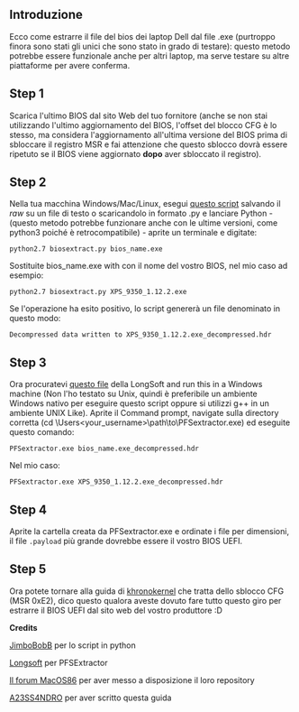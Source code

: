## Introduzione

Ecco come estrarre il file del bios dei laptop Dell dal file .exe (purtroppo finora sono stati gli unici che sono stato in grado di testare): questo metodo potrebbe essere funzionale anche per altri laptop, ma serve testare su altre piattaforme per avere conferma.
 
## Step 1

Scarica l'ultimo BIOS dal sito Web del tuo fornitore (anche se non stai utilizzando l'ultimo aggiornamento del BIOS, l'offset del blocco CFG è lo stesso, ma considera l'aggiornamento all'ultima versione del BIOS prima di sbloccare il registro MSR e fai attenzione che questo sblocco dovrà essere ripetuto se il BIOS viene aggiornato **dopo** aver sbloccato il registro).


## Step 2
  
  Nella tua macchina Windows/Mac/Linux, esegui [questo script](https://raw.githubusercontent.com/macos86/Guide_Forum_IT/master/ExtractDellBIOS.py) salvando il *raw* su un file di testo o scaricandolo in formato .py e lanciare Python - (questo metodo potrebbe funzionare anche con le ultime versioni, come python3 poiché è retrocompatibile) - aprite un terminale e digitate:
  
  `python2.7 biosextract.py bios_name.exe`
  
  Sostituite bios_name.exe with con il nome del vostro BIOS, nel mio caso ad esempio: 
  
  `python2.7 biosextract.py XPS_9350_1.12.2.exe`
  
  Se l'operazione ha esito positivo, lo script genererà un file denominato in questo modo:
  
  `Decompressed data written to XPS_9350_1.12.2.exe_decompressed.hdr`
  
## Step 3
  
  Ora procuratevi [questo file](https://github.com/LongSoft/PFSExtractor/releases/download/0.1.0/PFSExtractor_0.1.0.zip) della LongSoft and run this in a Windows machine (Non l'ho testato su Unix, quindi è preferibile un ambiente Windows nativo per eseguire questo script oppure si utilizzi g++ in un ambiente UNIX Like). Aprite il Command prompt, navigate sulla directory corretta (cd \Users\<your_username>\path\to\PFSextractor.exe) ed eseguite questo comando:
  
  `PFSextractor.exe bios_name.exe_decompressed.hdr`
  
  Nel mio caso:
  
  `PFSextractor.exe XPS_9350_1.12.2.exe_decompressed.hdr`

## Step 4
  
 Aprite la cartella creata da PFSextractor.exe e ordinate i file per dimensioni, il file `.payload` più grande dovrebbe essere il vostro BIOS UEFI.
 
## Step 5

Ora potete tornare alla guida di [khronokernel](https://khronokernel-2.gitbook.io/opencore-vanilla-desktop-guide/extras/msr-lock) che tratta dello sblocco CFG (MSR 0xE2), dico questo qualora aveste dovuto fare tutto questo giro per estrarre il BIOS UEFI dal sito web del vostro produttore :D


**Credits**

[JimboBobB](https://forums.mydigitallife.net/members/jimbobobb.361587/) per lo script in python

[Longsoft](https://github.com/Longsoft) per PFSExtractor

[Il forum MacOS86](https://macos86.it) per aver messo a disposizione il loro repository

[A23SS4NDRO](https://www.macos86.it/profile/996-a23ss4ndro/) per aver scritto questa guida


  

